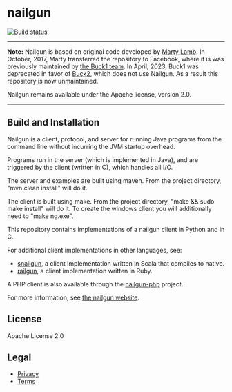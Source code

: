 nailgun
=======

[![Build status](https://circleci.com/gh/facebook/nailgun.svg?style=svg)](https://circleci.com/gh/facebook/nailgun)

---

**Note:**  Nailgun is based on original code developed by <a href="http://martylamb.com/">Marty Lamb</a>.
In October, 2017, Marty transferred the repository to Facebook, where it is was previously
maintained by <a href="https://buck.build/">the Buck1 team</a>. In April, 2023, Buck1 was deprecated in
favor of <a href="https://buck2.build/">Buck2</a>, which does not use Nailgun.
As a result this repository is now unmaintained.

Nailgun remains available under the Apache license, version 2.0.

---

Build and Installation
----------------------

Nailgun is a client, protocol, and server for running Java programs from
the command line without incurring the JVM startup overhead.

Programs run in the server (which is implemented in Java), and are 
triggered by the client (written in C), which handles all I/O.

The server and examples are built using maven.  From the project directory,
"mvn clean install" will do it.

The client is built using make.  From the project directory, 
"make && sudo make install" will do it.  To create the windows client
you will additionally need to "make ng.exe".

This repository contains implementations of a nailgun client in Python and in C.

For additional client implementations in other languages, see:

- [snailgun](https://github.com/jvican/snailgun), a client implementation written in Scala that compiles to native.
- [railgun](https://github.com/timuralp/railgun), a client implementation written in Ruby.

A PHP client is also available through the [nailgun-php](https://github.com/alirezameskin/nailgun-php) project.

For more information, see [the nailgun website](https://github.com/facebook/nailgun).

License
-------
Apache License 2.0

Legal
-----
- [Privacy](https://opensource.facebook.com/legal/privacy)
- [Terms](https://opensource.facebook.com/legal/terms)
